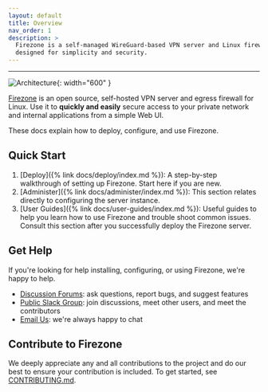 ```yaml
---
layout: default
title: Overview
nav_order: 1
description: >
  Firezone is a self-managed WireGuard-based VPN server and Linux firewall
  designed for simplicity and security.
---
```


---

![Architecture](https://user-images.githubusercontent.com/52545545/147286088-08b0d11f-d81d-4622-8145-179071d2f0fb.png){: width="600" }

[Firezone](https://firez.one) is an open source, self-hosted VPN server and
egress firewall for Linux. Use it to **quickly and easily** secure access to
your private network and internal applications from a simple Web UI.

These docs explain how to deploy, configure, and use Firezone.

## Quick Start

1. [Deploy]({% link docs/deploy/index.md %}): A step-by-step walkthrough of setting up Firezone. Start here if you are new.
1. [Administer]({% link docs/administer/index.md %}): This section relates directly to configuring the server instance.
1. [User Guides]({% link docs/user-guides/index.md %}): Useful guides to help you learn how to use Firezone and trouble shoot common issues. Consult this section after you successfully deploy the Firezone server.

## Get Help

If you're looking for help installing, configuring, or using Firezone, we're
happy to help.

* [Discussion Forums](https://discourse.firez.one/): ask questions, report bugs, and suggest features
* [Public Slack Group](https://join.slack.com/t/firezone-users/shared_invite/zt-111043zus-j1lP_jP5ohv52FhAayzT6w): join discussions, meet other users, and meet the contributors
* [Email Us](mailto:team@firez.one): we're always happy to chat

## Contribute to Firezone

We deeply appreciate any and all contributions to the project and do our best to ensure your contribution is included. To get started, see [CONTRIBUTING.md](https://github.com/firezone/firezone/blob/master/CONTRIBUTING.md).
